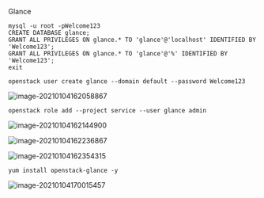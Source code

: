 Glance 

```
mysql -u root -pWelcome123
CREATE DATABASE glance;
GRANT ALL PRIVILEGES ON glance.* TO 'glance'@'localhost' IDENTIFIED BY 'Welcome123';
GRANT ALL PRIVILEGES ON glance.* TO 'glance'@'%' IDENTIFIED BY 'Welcome123';
exit
```

```
openstack user create glance --domain default --password Welcome123
```

![image-20210104162058867](C:\Users\ADMIN\AppData\Roaming\Typora\typora-user-images\image-20210104162058867.png)

```
openstack role add --project service --user glance admin
```

![image-20210104162144900](C:\Users\ADMIN\AppData\Roaming\Typora\typora-user-images\image-20210104162144900.png)

![image-20210104162236867](C:\Users\ADMIN\AppData\Roaming\Typora\typora-user-images\image-20210104162236867.png)

![image-20210104162354315](C:\Users\ADMIN\AppData\Roaming\Typora\typora-user-images\image-20210104162354315.png)

```
yum install openstack-glance -y
```

![image-20210104170015457](C:\Users\ADMIN\AppData\Roaming\Typora\typora-user-images\image-20210104170015457.png)